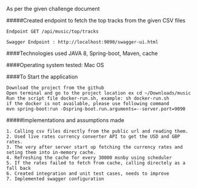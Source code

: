 As per the given challenge document

#####Created endpoint to fetch the top tracks from the given CSV files
```
Endpoint GET /api/music/top/tracks

Swagger Endpoint : http://localhost:9090/swagger-ui.html
```
####Technologies used JAVA 8, Spring-boot, Maven, cache

####Operating system tested: Mac OS

####To Start the application
```
Download the project from the github
Open terminal and go to the project location ex cd ~/Downloads/music
Run the script file docker-run.sh, example: sh docker-run.sh
if the docker is not available, please use following command
mvn spring-boot:run -Dspring-boot.run.arguments=--server.port=9090
```

#####Implementations and assumptions made
``` 
1. Calling csv files directly from the public url and reading them.
2. Used live rates currency converter API to get the USD and GBP rates.
3. The very after server start up fetching the currency rates and seting them into in-memory cache.
4. Refreshing the cache for every 30000 msnby using scheduler
5. If the rates failed to fetch from cache, calling directely as a fall back
6. Created integration and unit test cases, needs to improve
7. Implemented swagger configuration
```
